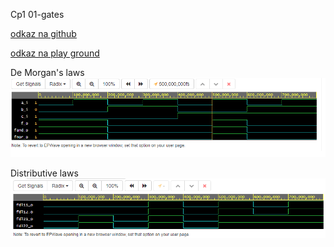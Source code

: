Cp1
01-gates

[odkaz na github](https://github.com/ZborilD/Digital-electronics-1)

[odkaz na play ground](https://www.edaplayground.com/x/NGst)

De Morgan's laws
![obr1](Graph/graf_prubehu1.jpg)

Distributive laws
![obr2](Graph/graf_prubehu2.jpg)
